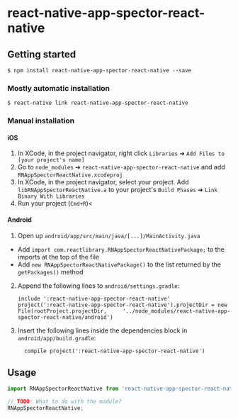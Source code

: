 
# react-native-app-spector-react-native

## Getting started

`$ npm install react-native-app-spector-react-native --save`

### Mostly automatic installation

`$ react-native link react-native-app-spector-react-native`

### Manual installation


#### iOS

1. In XCode, in the project navigator, right click `Libraries` ➜ `Add Files to [your project's name]`
2. Go to `node_modules` ➜ `react-native-app-spector-react-native` and add `RNAppSpectorReactNative.xcodeproj`
3. In XCode, in the project navigator, select your project. Add `libRNAppSpectorReactNative.a` to your project's `Build Phases` ➜ `Link Binary With Libraries`
4. Run your project (`Cmd+R`)<

#### Android

1. Open up `android/app/src/main/java/[...]/MainActivity.java`
  - Add `import com.reactlibrary.RNAppSpectorReactNativePackage;` to the imports at the top of the file
  - Add `new RNAppSpectorReactNativePackage()` to the list returned by the `getPackages()` method
2. Append the following lines to `android/settings.gradle`:
  	```
  	include ':react-native-app-spector-react-native'
  	project(':react-native-app-spector-react-native').projectDir = new File(rootProject.projectDir, 	'../node_modules/react-native-app-spector-react-native/android')
  	```
3. Insert the following lines inside the dependencies block in `android/app/build.gradle`:
  	```
      compile project(':react-native-app-spector-react-native')
  	```


## Usage
```javascript
import RNAppSpectorReactNative from 'react-native-app-spector-react-native';

// TODO: What to do with the module?
RNAppSpectorReactNative;
```
  